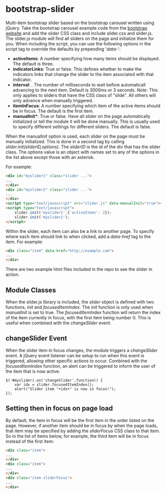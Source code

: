 # bootstrap-slider
Multi-item bootstrap slider based on the bootstrap carousel written using jQuery. Take the bootstrap carousel example code from the [bootstrap website](http://getbootstrap.com/javascript/#carousel) and add the 
slider CSS class and include slider.css and slider.js. The slider.js module will find all sliders on the page and initialize them for you. When including the script, you can use the following options in the script tag to override the defaults by prepending '_data-_':

* __activeItems__: A number specifying how many items should be displayed. The default is three.
* __indicatorLinks__: True or false. This defines whether to make the indicators links that change the slider to the item associated with that indicator.
* __interval__: . The number of milliseconds to wait before automaticall advancing to the next item. Default is 3000ms or 3 seconds. _Note:_ This only applies to sliders that have the CSS class of "slide". All others will only advance when manually triggered.
* __itemInFocus__: A number specifying which item of the active items should be in focus. The default is the first item.
* __manualInit*__: True or false. Have all slider on the page automatically initialized or tell the module it will be done manually. This is usually used to specify different settings for different sliders. The default is false.

When the manualInit option is used, each slider on the page must be manually initialized. This is done in a second tag by calling _slider.init(sliderID,options)_. The _sliderID_ is the id of the div that has the slider class. The options  value is an object with names set to any of the options in the list above except those with an asterisk. 

For example:
```html
<div id="myslider1" class="slider ...">
...
</div>
<div id="myslider2" class="slider ...">
...
</div>
<script type="text/javascript" src="slider.js" data-manualInit="true"></script>
<script type="text/javascript">
    slider.init('myslider1',{'activeItems': 2});
    slider.init('myslider2');
</script>
```

Within the slider, each item can also be a link to another page. To specify where each item should link to when clicked, add a _data-href_ tag to the item. For example:
```html
<div class="item" data-href="http://example.com">
...
</div>
```

There are two example html files included in the repo to see the slider in action. 

## Module Classes

When the slider.js library is included, the _slider_ object is defined with two functions, _init_ and _focusedItemIndex_. The _init_ function is only used when _manualInit_ is set to true. The _focusedItemIndex_ function will return the index of the item currently in focus, with the first item being number 0. This is useful when combined with the _changeSlider_ event.

## changeSlider Event

When the slider item in focus changes, the module triggers a _changeSlider_ event. A jQuery event listener can be setup to run when this event is triggered, allowing other specific actions to occur. Combined with the _focusedItemIndex_ function, an alert can be triggered to inform the user of the item that is now active:

```
$('#myslider).on('changeSlider',function() {
    var idx = slider.focusedItemIndex();
    alert("Slider item "+idx+" is now in focus!");
});
```

## Setting then in focus on page load

By default, the item in focus will be the first item in the order listed on the page. However, if another item should be in focus by when the page loads, that item may be specified by adding the _sliderFocus_ CSS class to that item. So in the list of items below, for example, the third item will be in focus instead of the first item:

```html
<div class="item">
...
</div>
<div class="item">
...
</div>
<div class="item sliderFocus">
...
</div>
```
